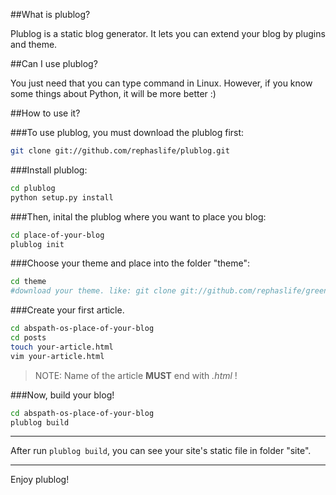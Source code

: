 ##What is plublog?

Plublog is a static blog generator. It lets you can extend your blog by plugins and theme.

##Can I use plublog?

You just need that you can type command in Linux. However, if you know some things about Python, it will be more better :)

##How to use it?

###To use plublog, you must download the plublog first:
```bash
git clone git://github.com/rephaslife/plublog.git
```

###Install plublog:
```bash
cd plublog
python setup.py install
```

###Then, inital the plublog where you want to place you blog:
```bash
cd place-of-your-blog
plublog init
```

###Choose your theme and place into the folder "theme":
```bash
cd theme
#download your theme. like: git clone git://github.com/rephaslife/greenray.git
```

###Create your first article.
```bash
cd abspath-os-place-of-your-blog
cd posts
touch your-article.html
vim your-article.html
```
> NOTE: Name of the article **MUST** end with *.html* !

###Now, build your blog!
```bash
cd abspath-os-place-of-your-blog
plublog build
```

-----

After run `plublog build`, you can see your site's static file in folder "site".

-----

Enjoy plublog!

